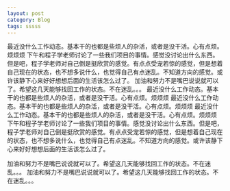 ```yaml
---
layout: post
category: Blog
tags: sssss
---
```

最近没什么工作动态。基本干的也都是些烦人的杂活，或者是没干活。心有点烦。烦烦烦
下午和程子学老师讨论了一些我们项目的事情。感觉没讨论出什么东西。但是吧，程子学老师对自己倒是挺欣赏的感觉。有点点受宠若惊的感觉，但是想着自己现在的状态，也不想多说什么，也觉得自己有点迷乱。不知道方向的感觉。或许该静下心来好好想想后面的生活该怎么过了。
加油和努力不是嘴巴说说就可以了。希望这几天能够找回工作的状态。不在迷乱。。。
最近没什么工作动态。基本干的也都是些烦人的杂活，或者是没干活。心有点烦。烦烦烦
最近没什么工作动态。基本干的也都是些烦人的杂活，或者是没干活。心有点烦。烦烦烦
最近没什么工作动态。基本干的也都是些烦人的杂活，或者是没干活。心有点烦。烦烦烦
下午和程子学老师讨论了一些我们项目的事情。感觉没讨论出什么东西。但是吧，程子学老师对自己倒是挺欣赏的感觉。有点点受宠若惊的感觉，但是想着自己现在的状态，也不想多说什么，也觉得自己有点迷乱。不知道方向的感觉。或许该静下心来好好想想后面的生活该怎么过了。
<!--more-->
加油和努力不是嘴巴说说就可以了。希望这几天能够找回工作的状态。不在迷乱。。。
加油和努力不是嘴巴说说就可以了。希望这几天能够找回工作的状态。不在迷乱。。。
